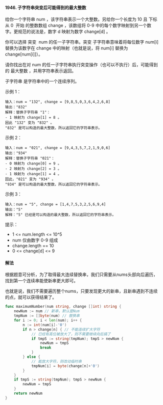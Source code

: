 #### 1946. 子字符串突变后可能得到的最大整数
给你一个字符串 num ，该字符串表示一个大整数。另给你一个长度为 10 且 下标从 0  开始 的整数数组 change ，该数组将 0-9 中的每个数字映射到另一个数字。更规范的说法是，数字 d 映射为数字 change[d] 。

你可以选择 突变  num 的任一子字符串。突变 子字符串意味着将每位数字 num[i] 替换为该数字在 change 中的映射（也就是说，将 num[i] 替换为 change[num[i]]）。

请你找出在对 num 的任一子字符串执行突变操作（也可以不执行）后，可能得到的 最大整数 ，并用字符串表示返回。

子字符串 是字符串中的一个连续序列。


示例 1：
```
输入：num = "132", change = [9,8,5,0,3,6,4,2,6,8]
输出："832"
解释：替换子字符串 "1"：
- 1 映射为 change[1] = 8 。
因此 "132" 变为 "832" 。
"832" 是可以构造的最大整数，所以返回它的字符串表示。
```

  示例 2：
```
输入：num = "021", change = [9,4,3,5,7,2,1,9,0,6]
输出："934"
解释：替换子字符串 "021"：
- 0 映射为 change[0] = 9 。
- 2 映射为 change[2] = 3 。
- 1 映射为 change[1] = 4 。
因此，"021" 变为 "934" 。
"934" 是可以构造的最大整数，所以返回它的字符串表示。
```
  示例 3：
```
输入：num = "5", change = [1,4,7,5,3,2,5,6,9,4]
输出："5"
解释："5" 已经是可以构造的最大整数，所以返回它的字符串表示。
```

提示：

- 1 <= num.length <= 10^5
- num 仅由数字 0-9 组成
- change.length == 10
- 0 <= change[d] <= 9

#### 解法
根据题意可分析，为了取得最大连续替换串，我们只需要从nums头部向后遍历，找到第一个连续串能使新串更大即可。

也就是说，我们不需要遍历整个nums，只要发现更大的新串，且新串遇到不连续的点，就可以获得结果了。
```go
func maximumNumber(num string, change []int) string {
    newNum := num // 新串，默认是Num
    tmpNum := []byte(num) // 替换串
    for i := 0; i < len(num); i++ {
        n := int(num[i]-'0')
        if n > change[n] { // 不能连续扩大字符
            // 已经有高位被放大了，则不需要继续向后搞了
            if tmpS := string(tmpNum); tmpS > newNum {
                newNum = tmpS 
                break
            }
        } else {
            // 能放大字符，则改动临时串
            tmpNum[i] = byte(change[n]+'0')
        }
    }
    if tmpS := string(tmpNum); tmpS > newNum {
        newNum = tmpS 
    }
    return newNum
}
```